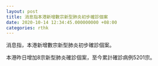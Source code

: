 ```yaml
---
layout: post
title: 消息指本港新增數宗新型肺炎初步確診個案
date: 2020-10-14 12:34:45.000000000 +08:00
categories: rthk
---
```


消息指，本港新增數宗新型肺炎初步確診個案。

本港昨日增加8宗新型肺炎確診個案，至今累計確診病例5201宗。
